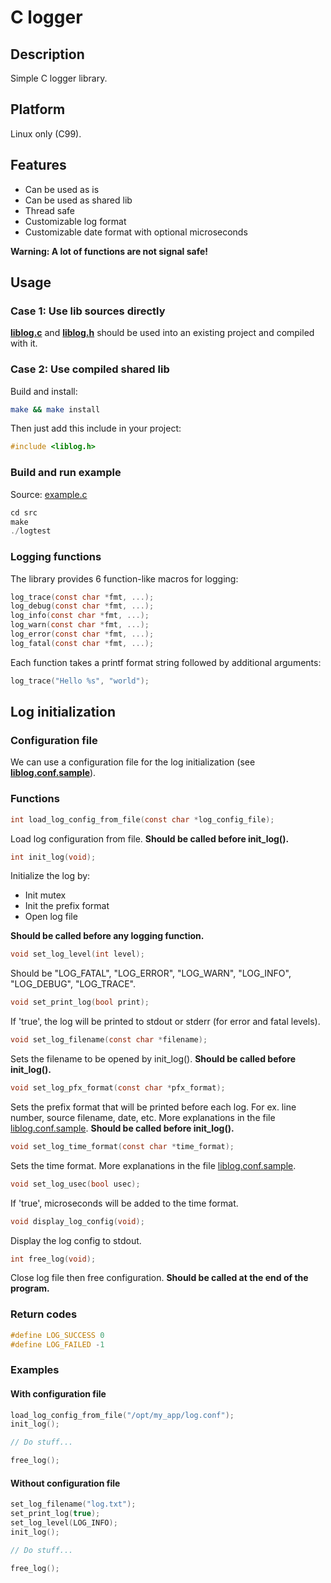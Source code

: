 # C logger

## Description
Simple C logger library.

## Platform
Linux only (C99).

## Features
* Can be used as is
* Can be used as shared lib
* Thread safe
* Customizable log format
* Customizable date format with optional microseconds

**Warning: A lot of functions are not signal safe!**

## Usage
### Case 1: Use lib sources directly
**[liblog.c](src/liblog.c?raw=1)** and **[liblog.h](src/liblog.h?raw=1)**
should be used into an existing project and compiled with it.

### Case 2: Use compiled shared lib
Build and install:
```bash
make && make install
```
Then just add this include in your project:
```c
#include <liblog.h>
```

### Build and run example
Source: [example.c](src/example.c?raw=1)
```c
cd src
make
./logtest
```

### Logging functions
The library provides 6 function-like macros for logging:
```c
log_trace(const char *fmt, ...);
log_debug(const char *fmt, ...);
log_info(const char *fmt, ...);
log_warn(const char *fmt, ...);
log_error(const char *fmt, ...);
log_fatal(const char *fmt, ...);
```
Each function takes a printf format string followed by additional arguments:
```c
log_trace("Hello %s", "world");
```

## Log initialization

### Configuration file
We can use a configuration file
for the log initialization (see **[liblog.conf.sample](src/liblog.conf.sample?raw=1)**).
### Functions
```c
int load_log_config_from_file(const char *log_config_file);
```
Load log configuration from file. **Should be called before init_log().**
```c
int init_log(void);
```
Initialize the log by:
* Init mutex
* Init the prefix format
* Open log file

**Should be called before any logging function.**
```c
void set_log_level(int level);
```
Should be "LOG_FATAL", "LOG_ERROR", "LOG_WARN", "LOG_INFO", "LOG_DEBUG", "LOG_TRACE".

```c
void set_print_log(bool print);
```
If 'true', the log will be printed to stdout or stderr (for error and fatal levels).

```c
void set_log_filename(const char *filename);
```
Sets the filename to be opened by init_log(). **Should be called before init_log().**

```c
void set_log_pfx_format(const char *pfx_format);
```
Sets the prefix format that will be printed before each log.
For ex. line number, source filename, date, etc.
More explanations in the file [liblog.conf.sample](src/liblog.conf.sample?raw=1).
**Should be called before init_log().**

```c
void set_log_time_format(const char *time_format);
```
Sets the time format.
More explanations in the file [liblog.conf.sample](src/liblog.conf.sample?raw=1).

```c
void set_log_usec(bool usec);
```
If 'true', microseconds will be added to the time format.

```c
void display_log_config(void);
```
Display the log config to stdout.

```c
int free_log(void);
```
Close log file then free configuration. **Should be called at the end of the program.**

### Return codes
```c
#define LOG_SUCCESS 0
#define LOG_FAILED -1
```

### Examples

#### With configuration file
```c
load_log_config_from_file("/opt/my_app/log.conf");
init_log();

// Do stuff...

free_log();
```

#### Without configuration file
```c
set_log_filename("log.txt");
set_print_log(true);
set_log_level(LOG_INFO);
init_log();

// Do stuff...

free_log();
```

